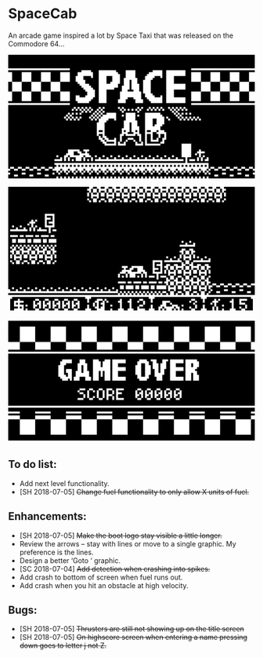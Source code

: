 # SpaceCab
An arcade game inspired a lot by Space Taxi that was released on the Commodore 64...

![Screenshot](/Assets/NewSplashscreen.png)

![Screenshot](/Assets/NewGameplay.png)

![Screenshot](/Assets/NewGameOver.png)

## To do list:

- Add next level functionality.
- [SH 2018-07-05] ~~Change fuel functionality to only allow X units of fuel.~~

## Enhancements:

- [SH 2018-07-05] ~~Make the boot logo stay visible a little longer.~~
- Review the arrows – stay with lines or move to a single graphic.  My preference is the lines.
- Design a better ‘Goto ‘ graphic.
- [SC 2018-07-04] ~~Add detection when crashing into spikes.~~
- Add crash to bottom of screen when fuel runs out.
- Add crash when you hit an obstacle at high velocity.

## Bugs:

- [SH 2018-07-05] ~~Thrusters are still not showing up on the title screen~~
- [SH 2018-07-05] ~~On highscore screen when entering a name pressing down goes to letter j not Z.~~
